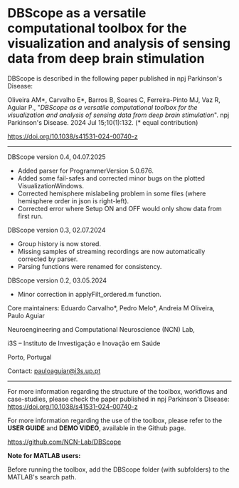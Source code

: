 # DBScope as a versatile computational toolbox for the visualization and analysis of sensing data from deep brain stimulation

DBScope is described in the following paper published in npj Parkinson's Disease:

Oliveira AM*, Carvalho E*, Barros B, Soares C, Ferreira-Pinto MJ, Vaz R, Aguiar P., "<i>DBScope as a versatile computational toolbox for the visualization and analysis of sensing data from deep brain stimulation</i>". npj Parkinson's Disease. 2024 Jul 15;10(1):132.
(* equal contribution)

https://doi.org/10.1038/s41531-024-00740-z

******************************************************************************************************************************************

DBScope version 0.4, 04.07.2025
+ Added parser for ProgrammerVersion 5.0.676.
+ Added some fail-safes and corrected minor bugs on the plotted VisualizationWindows.
+ Corrected hemisphere mislabeling problem in some files (where hemisphere order in json is right-left).
+ Corrected error where Setup ON and OFF would only show data from first run.

DBScope version 0.3, 02.07.2024
+ Group history is now stored.
+ Missing samples of streaming recordings are now automatically corrected by parser.
+ Parsing functions were renamed for consistency.

DBScope version 0.2, 03.05.2024
+ Minor correction in applyFilt_ordered.m function.

Core maintainers: Eduardo Carvalho*, Pedro Melo*, Andreia M Oliveira, Paulo Aguiar

Neuroengineering and Computational Neuroscience (NCN) Lab,

i3S – Instituto de Investigação e Inovação em Saúde

Porto, Portugal 

Contact: pauloaguiar@i3s.up.pt

******************************************************************************************************************************************

For more information regarding the structure of the toolbox, workflows and case-studies, please check the paper published in npj Parkinson's Disease: https://doi.org/10.1038/s41531-024-00740-z

For more information regarding the use of the toolbox, please refer to the **USER GUIDE** and **DEMO VIDEO**, available in the Github page.

https://github.com/NCN-Lab/DBScope


**Note for MATLAB users:**

Before running the toolbox, add the DBScope folder (with subfolders) to the MATLAB's search path.
